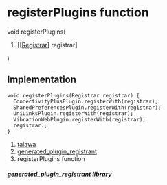 
<div>

# registerPlugins function

</div>


void registerPlugins(

1.  [[[Registrar](https://api.flutter.dev/flutter/flutter_web_plugins/Registrar-class.md)]
    registrar]

)



## Implementation

``` language-dart
void registerPlugins(Registrar registrar) {
  ConnectivityPlusPlugin.registerWith(registrar);
  SharedPreferencesPlugin.registerWith(registrar);
  UniLinksPlugin.registerWith(registrar);
  VibrationWebPlugin.registerWith(registrar);
  registrar.;
}
```







1.  [talawa](../index.md)
2.  [generated_plugin_registrant](../generated_plugin_registrant/)
3.  registerPlugins function

##### generated_plugin_registrant library








